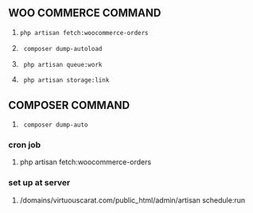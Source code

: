 

## WOO COMMERCE COMMAND
1. ```bash 
   php artisan fetch:woocommerce-orders
   ```
2. ```bash
    composer dump-autoload
   ```
3. ```bash
    php artisan queue:work
   ```
4. ```bash
    php artisan storage:link
   ```


## COMPOSER COMMAND
1. ``` composer dump-auto```


### cron job
1. php artisan fetch:woocommerce-orders


### set up at server
1. /domains/virtuouscarat.com/public_html/admin/artisan schedule:run

